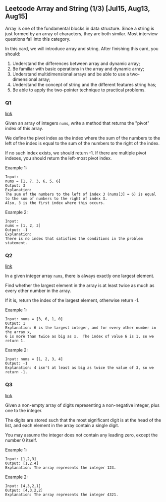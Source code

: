 ## Leetcode Array and String (1/3) [Jul15, Aug13, Aug15]

Array is one of the fundamental blocks in data structure. Since a string is just formed by an array of characters, they are both similar. Most interview questions fall into this category.

In this card, we will introduce array and string. After finishing this card, you should:

1. Understand the differences between array and dynamic array;
2. Be familiar with basic operations in the array and dynamic array;
3. Understand multidimensional arrays and be able to use a two-dimensional array;
4. Understand the concept of string and the different features string has;
5. Be able to apply the two-pointer technique to practical problems.

### Q1

[link](https://leetcode.com/problems/find-pivot-index/description/)

Given an array of integers `nums`, write a method that returns the "pivot" index of this array.

We define the pivot index as the index where the sum of the numbers to the left of the index is equal to the sum of the numbers to the right of the index.

If no such index exists, we should return -1. If there are multiple pivot indexes, you should return the left-most pivot index.

Example 1:
```
Input:
nums = [1, 7, 3, 6, 5, 6]
Output: 3
Explanation:
The sum of the numbers to the left of index 3 (nums[3] = 6) is equal to the sum of numbers to the right of index 3.
Also, 3 is the first index where this occurs.
```
Example 2:
```
Input:
nums = [1, 2, 3]
Output: -1
Explanation:
There is no index that satisfies the conditions in the problem statement.
```


### Q2
[link](https://leetcode.com/problems/largest-number-at-least-twice-of-others/description/)

In a given integer array `nums`, there is always exactly one largest element.

Find whether the largest element in the array is at least twice as much as every other number in the array.

If it is, return the index of the largest element, otherwise return -1.

Example 1:
```
Input: nums = [3, 6, 1, 0]
Output: 1
Explanation: 6 is the largest integer, and for every other number in the array x,
6 is more than twice as big as x.  The index of value 6 is 1, so we return 1.
```

Example 2:
```
Input: nums = [1, 2, 3, 4]
Output: -1
Explanation: 4 isn't at least as big as twice the value of 3, so we return -1.
```

### Q3
[link](https://leetcode.com/problems/plus-one/)

Given a non-empty array of digits representing a non-negative integer, plus one to the integer.

The digits are stored such that the most significant digit is at the head of the list, and each element in the array contain a single digit.

You may assume the integer does not contain any leading zero, except the number 0 itself.

Example 1:
```
Input: [1,2,3]
Output: [1,2,4]
Explanation: The array represents the integer 123.
```
Example 2:
```
Input: [4,3,2,1]
Output: [4,3,2,2]
Explanation: The array represents the integer 4321.
```
